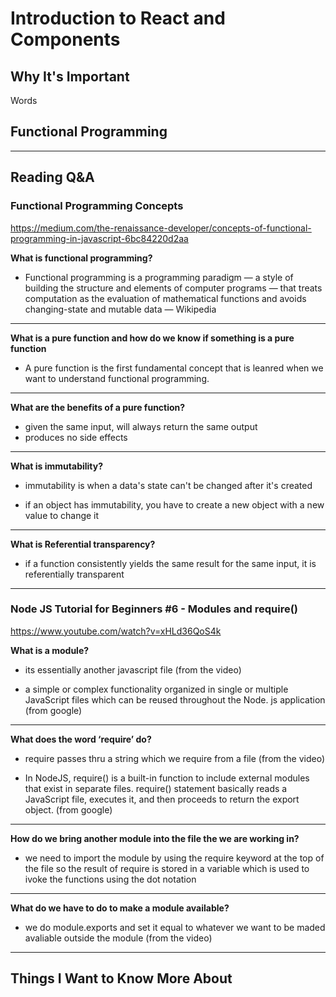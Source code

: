 # Introduction to React and Components

## Why It's Important

Words

## Functional Programming


-----------------

## Reading Q&A

### **Functional Programming Concepts**

<https://medium.com/the-renaissance-developer/concepts-of-functional-programming-in-javascript-6bc84220d2aa>

**What is functional programming?**

- Functional programming is a programming paradigm — a style of building the structure and elements of computer programs — that treats computation as the evaluation of mathematical functions and avoids changing-state and mutable data — Wikipedia

---

**What is a pure function and how do we know if something is a pure function**

- A pure function is the first fundamental concept that is leanred when we want to understand functional programming. 

---

**What are the benefits of a pure function?**

- given the same input, will always return the same output
- produces no side effects

---

**What is immutability?**

- immutability is when a data's state can't be changed after it's created

- if an object has immutability, you have to create a new object with a new value to change it

---

**What is Referential transparency?**

- if a function consistently yields the same result for the same input, it is referentially transparent

-----------------

### **Node JS Tutorial for Beginners #6 - Modules and require()**

<https://www.youtube.com/watch?v=xHLd36QoS4k>

**What is a module?**

- its essentially another javascript file (from the video)

- a simple or complex functionality organized in single or multiple JavaScript files which can be reused throughout the Node. js application (from google)

---

**What does the word ‘require’ do?**

- require passes thru a string which we require from a file (from the video)

- In NodeJS, require() is a built-in function to include external modules that exist in separate files. require() statement basically reads a JavaScript file, executes it, and then proceeds to return the export object. (from google)

---

**How do we bring another module into the file the we are working in?**

- we need to import the module by using the require keyword at the top of the file so the result of require is stored in a variable which is used to ivoke the functions using the dot notation 

---

**What do we have to do to make a module available?**

- we do module.exports and set it equal to whatever we want to be maded avaliable outside the module (from the video)

-----------------


## Things I Want to Know More About
